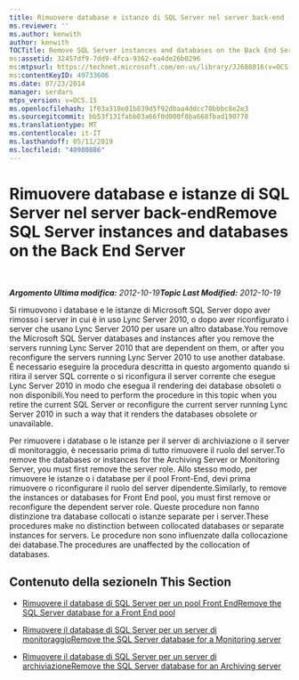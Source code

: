 ```yaml
---
title: Rimuovere database e istanze di SQL Server nel server back-end
ms.reviewer: ''
ms.author: kenwith
author: kenwith
TOCTitle: Remove SQL Server instances and databases on the Back End Server
ms:assetid: 32457df9-7dd9-4fca-9362-ea4de26b0296
ms:mtpsurl: https://technet.microsoft.com/en-us/library/JJ688016(v=OCS.15)
ms:contentKeyID: 49733606
ms.date: 07/23/2014
manager: serdars
mtps_version: v=OCS.15
ms.openlocfilehash: 1f03a318e81b839d5f92dbaa4ddcc70bbbc8e2e3
ms.sourcegitcommit: bb53f131fabb03a66f0d000f8ba668fbad190778
ms.translationtype: MT
ms.contentlocale: it-IT
ms.lasthandoff: 05/11/2019
ms.locfileid: "40980886"
---
```

<div data-xmlns="http://www.w3.org/1999/xhtml">

<div class="topic" data-xmlns="http://www.w3.org/1999/xhtml" data-msxsl="urn:schemas-microsoft-com:xslt" data-cs="http://msdn.microsoft.com/en-us/">

<div data-asp="http://msdn2.microsoft.com/asp">

# <a name="remove-sql-server-instances-and-databases-on-the-back-end-server"></a><span data-ttu-id="8602d-102">Rimuovere database e istanze di SQL Server nel server back-end</span><span class="sxs-lookup"><span data-stu-id="8602d-102">Remove SQL Server instances and databases on the Back End Server</span></span>

</div>

<div id="mainSection">

<div id="mainBody">

<span> </span>

<span data-ttu-id="8602d-103">_**Argomento Ultima modifica:** 2012-10-19_</span><span class="sxs-lookup"><span data-stu-id="8602d-103">_**Topic Last Modified:** 2012-10-19_</span></span>

<span data-ttu-id="8602d-104">Si rimuovono i database e le istanze di Microsoft SQL Server dopo aver rimosso i server in cui è in uso Lync Server 2010, o dopo aver riconfigurato i server che usano Lync Server 2010 per usare un altro database.</span><span class="sxs-lookup"><span data-stu-id="8602d-104">You remove the Microsoft SQL Server databases and instances after you remove the servers running Lync Server 2010 that are dependent on them, or after you reconfigure the servers running Lync Server 2010 to use another database.</span></span> <span data-ttu-id="8602d-105">È necessario eseguire la procedura descritta in questo argomento quando si ritira il server SQL corrente o si riconfigura il server corrente che esegue Lync Server 2010 in modo che esegua il rendering dei database obsoleti o non disponibili.</span><span class="sxs-lookup"><span data-stu-id="8602d-105">You need to perform the procedure in this topic when you retire the current SQL Server or reconfigure the current server running Lync Server 2010 in such a way that it renders the databases obsolete or unavailable.</span></span>

<span data-ttu-id="8602d-106">Per rimuovere i database o le istanze per il server di archiviazione o il server di monitoraggio, è necessario prima di tutto rimuovere il ruolo del server.</span><span class="sxs-lookup"><span data-stu-id="8602d-106">To remove the databases or instances for the Archiving Server or Monitoring Server, you must first remove the server role.</span></span> <span data-ttu-id="8602d-107">Allo stesso modo, per rimuovere le istanze o i database per il pool Front-End, devi prima rimuovere o riconfigurare il ruolo del server dipendente.</span><span class="sxs-lookup"><span data-stu-id="8602d-107">Similarly, to remove the instances or databases for Front End pool, you must first remove or reconfigure the dependent server role.</span></span> <span data-ttu-id="8602d-108">Queste procedure non fanno distinzione tra database collocati o istanze separate per i server.</span><span class="sxs-lookup"><span data-stu-id="8602d-108">These procedures make no distinction between collocated databases or separate instances for servers.</span></span> <span data-ttu-id="8602d-109">Le procedure non sono influenzate dalla collocazione dei database.</span><span class="sxs-lookup"><span data-stu-id="8602d-109">The procedures are unaffected by the collocation of databases.</span></span>

<div>

## <a name="in-this-section"></a><span data-ttu-id="8602d-110">Contenuto della sezione</span><span class="sxs-lookup"><span data-stu-id="8602d-110">In This Section</span></span>

  - [<span data-ttu-id="8602d-111">Rimuovere il database di SQL Server per un pool Front End</span><span class="sxs-lookup"><span data-stu-id="8602d-111">Remove the SQL Server database for a Front End pool</span></span>](remove-the-sql-server-database-for-a-front-end-pool.md)

  - [<span data-ttu-id="8602d-112">Rimuovere il database di SQL Server per un server di monitoraggio</span><span class="sxs-lookup"><span data-stu-id="8602d-112">Remove the SQL Server database for a Monitoring server</span></span>](remove-the-sql-server-database-for-a-monitoring-server.md)

  - [<span data-ttu-id="8602d-113">Rimuovere il database di SQL Server per un server di archiviazione</span><span class="sxs-lookup"><span data-stu-id="8602d-113">Remove the SQL Server database for an Archiving server</span></span>](remove-the-sql-server-database-for-an-archiving-server.md)

</div>

</div>

<span> </span>

</div>

</div>

</div>

